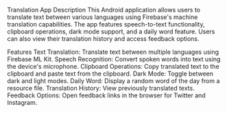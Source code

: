 Translation App
Description
This Android application allows users to translate text between various languages using Firebase's machine translation capabilities. The app features speech-to-text functionality, clipboard operations, dark mode support, and a daily word feature. Users can also view their translation history and access feedback options.

Features
Text Translation: Translate text between multiple languages using Firebase ML Kit.
Speech Recognition: Convert spoken words into text using the device's microphone.
Clipboard Operations: Copy translated text to the clipboard and paste text from the clipboard.
Dark Mode: Toggle between dark and light modes.
Daily Word: Display a random word of the day from a resource file.
Translation History: View previously translated texts.
Feedback Options: Open feedback links in the browser for Twitter and Instagram.
